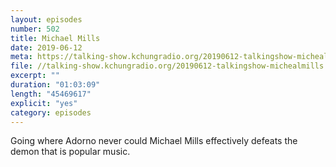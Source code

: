 ```yaml
---
layout: episodes
number: 502
title: Michael Mills
date: 2019-06-12
meta: https://talking-show.kchungradio.org/20190612-talkingshow-michealmills.mp3
file: //talking-show.kchungradio.org/20190612-talkingshow-michealmills.mp3
excerpt: ""
duration: "01:03:09"
length: "45469617"
explicit: "yes"
category: episodes
---
```

Going where Adorno never could Michael Mills effectively defeats the demon that is popular music. 
